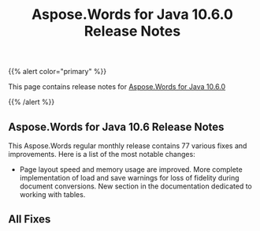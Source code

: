 ﻿---
title: Aspose.Words for Java 10.6.0 Release Notes
description: "Aspose.Words for Java 10.6.0 Release Notes – learn about the latest updates and fixes."
type: docs
weight: 20
url: /java/aspose-words-for-java-10-6-0-release-notes/
---

{{% alert color="primary" %}} 

This page contains release notes for [Aspose.Words for Java 10.6.0](https://downloads.aspose.com/words/java/new-releases/aspose.words-for-java-10.6.0/)

{{% /alert %}} 

## Aspose.Words for Java 10.6 Release Notes

This Aspose.Words regular monthly release contains 77 various fixes and improvements. Here is a list of the most notable changes:

- Page layout speed and memory usage are improved.
  More complete implementation of load and save warnings for loss of fidelity during document conversions. 
  New section in the documentation dedicated to working with tables. 
## All Fixes
